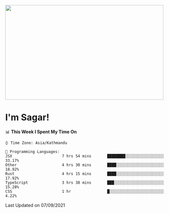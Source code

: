 
<img src="https://media.giphy.com/media/3ornk57KwDXf81rjWM/giphy.gif" width="500" height="300" frameBorder="0" class="giphy-embed" allowFullScreen></img>

#   I'm Sagar!

<!--START_SECTION:waka-->
📊 **This Week I Spent My Time On** 

```text
⌚︎ Time Zone: Asia/Kathmandu

💬 Programming Languages: 
JSX                      7 hrs 54 mins       ████████░░░░░░░░░░░░░░░░░   33.17% 
Other                    4 hrs 30 mins       ████░░░░░░░░░░░░░░░░░░░░░   18.92% 
Rust                     4 hrs 15 mins       ████░░░░░░░░░░░░░░░░░░░░░   17.92% 
TypeScript               3 hrs 38 mins       ███░░░░░░░░░░░░░░░░░░░░░░   15.28% 
CSS                      1 hr                █░░░░░░░░░░░░░░░░░░░░░░░░   4.22%

```


 Last Updated on 07/09/2021
<!--END_SECTION:waka-->
